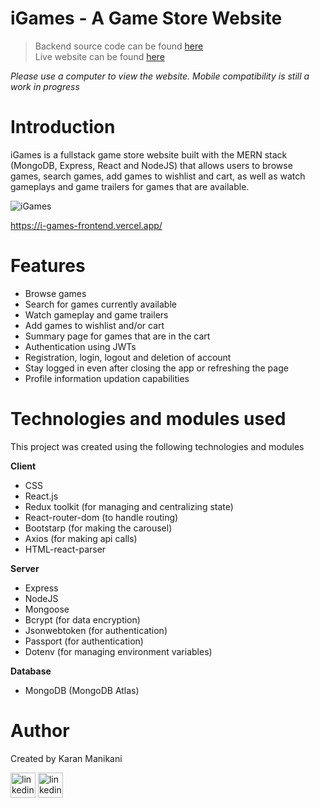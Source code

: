# iGames - A Game Store Website

> Backend source code can be found [here](https://github.com/Karan-Manikani/iGames-backend/) <br>
> Live website can be found [here](https://i-games-frontend.vercel.app/)

_Please use a computer to view the website. Mobile compatibility is still a work in progress_

# Introduction

iGames is a fullstack game store website built with the MERN stack (MongoDB, Express, React and NodeJS) that allows users to browse games, search games, add games to wishlist and cart, as well as watch gameplays and game trailers for games that are available.

![iGames](https://www.linkpicture.com/q/Screenshot-2022-12-07-204145.png)

https://i-games-frontend.vercel.app/

# Features

-   Browse games
-   Search for games currently available
-   Watch gameplay and game trailers
-   Add games to wishlist and/or cart
-   Summary page for games that are in the cart
-   Authentication using JWTs
-   Registration, login, logout and deletion of account
-   Stay logged in even after closing the app or refreshing the page
-   Profile information updation capabilities

# Technologies and modules used

This project was created using the following technologies and modules

**Client**

-   CSS
-   React.js
-   Redux toolkit (for managing and centralizing state)
-   React-router-dom (to handle routing)
-   Bootstarp (for making the carousel)
-   Axios (for making api calls)
-   HTML-react-parser

**Server**

-   Express
-   NodeJS
-   Mongoose
-   Bcrypt (for data encryption)
-   Jsonwebtoken (for authentication)
-   Passport (for authentication)
-   Dotenv (for managing environment variables)

**Database**

-   MongoDB (MongoDB Atlas)

# Author

Created by Karan Manikani

[<img src='https://camo.githubusercontent.com/c8a9c5b414cd812ad6a97a46c29af67239ddaeae08c41724ff7d945fb4c047e5/68747470733a2f2f6564656e742e6769746875622e696f2f537570657254696e7949636f6e732f696d616765732f7376672f6c696e6b6564696e2e737667' alt='linkedin' height='40'>](https://www.linkedin.com/in/karan-manikani/)
[<img src='https://camo.githubusercontent.com/b079fe922f00c4b86f1b724fbc2e8141c468794ce8adbc9b7456e5e1ad09c622/68747470733a2f2f6564656e742e6769746875622e696f2f537570657254696e7949636f6e732f696d616765732f7376672f6769746875622e737667' alt='linkedin' height='40'>](https://github.com/Karan-Manikani/)
